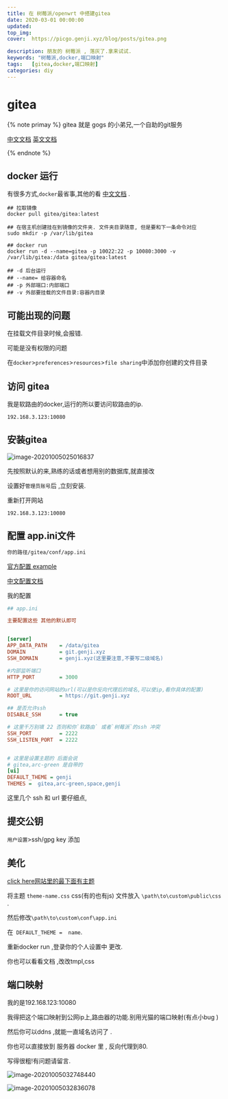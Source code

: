 ```yaml
---
title: 在 树莓派/openwrt 中搭建gitea
date: 2020-03-01 00:00:00
updated: 
top_img:
cover:  https://picgo.genji.xyz/blog/posts/gitea.png

description: 朋友的 树莓派 , 落灰了.拿来试试.
keywords: "树莓派,docker,端口映射"
tags:  	[gitea,docker,端口映射]
categories: diy
---
```


# <i class="fas fa-dog"></i> gitea



{% note primay %}
gitea 就是 gogs 的小弟兄,一个自助的git服务

[中文文档](https://docs.gitea.io/zh-cn/)   [英文文档](https://gitea.io/en-us/)

{% endnote %}

## docker 运行

有很多方式,`docker`最省事,其他的看 [中文文档](https://docs.gitea.io/zh-cn/) .

```docker
## 拉取镜像
docker pull gitea/gitea:latest

## 在宿主机创建挂在到镜像的文件夹. 文件夹目录随意, 但是要和下一条命令对应  
sudo mkdir -p /var/lib/gitea

## docker run 
docker run -d --name=gitea -p 10022:22 -p 10080:3000 -v /var/lib/gitea:/data gitea/gitea:latest

## -d 后台运行
## --name= 给容器命名
## -p 外部端口:内部端口
## -v 外部要挂载的文件目录:容器内目录
```


## 可能出现的问题

在挂载文件目录时候,会报错.

可能是没有权限的问题

在`docker`>`preferences`>`resources`>`file sharing`中添加你创建的文件目录

## 访问 gitea

 我是软路由的docker,运行的所以要访问软路由的ip.

`192.168.3.123:10080`

## 安装gitea

![image-20201005025016837](https://picgo.genji.xyz/blog/posts/image-20201005025016837.png)



先按照默认的来,熟练的话或者想用别的数据库,就直接改 

设置好`管理员账号`后 ,立刻安装.

重新打开网站 

`192.168.3.123:10080`



## 配置 app.ini文件



```bash
你的路径/gitea/conf/app.ini
```

[官方配置 example](https://github.com/go-gitea/gitea/blob/master/custom/conf/app.example.ini)

[中文配置文档](https://docs.gitea.io/zh-cn/config-cheat-sheet/#server)



我的配置

```app.ini
## app.ini

主要配置这些 其他的默认即可


[server]
APP_DATA_PATH    = /data/gitea
DOMAIN           = git.genji.xyz
SSH_DOMAIN       = genji.xyz(这里要注意,不要写二级域名)

#内部监听端口
HTTP_PORT        = 3000

# 这里是你的访问网站的url(可以是你反向代理后的域名,可以使ip,看你具体的配置)
ROOT_URL         = https://git.genji.xyz

## 是否允许ssh 
DISABLE_SSH      = true

# 这里千万别填 22 否则和你`软路由` 或者`树莓派`的ssh 冲突
SSH_PORT         = 2222
SSH_LISTEN_PORT  = 2222


# 这里是设置主题的 后面会说
# gitea,arc-green 是自带的
[ui]           
DEFAULT_THEME = genji                                                                               
THEMES =  gitea,arc-green,space,genji                                                               
```



这里几个 ssh  和 url  要仔细点,

## 提交公钥

`用户设置`>ssh/gpg key 添加  







## 美化



[click here网站里的最下面有主题](https://gitea.com/gitea/awesome-gitea)

将主题 `theme-name.css` css(有的也有js) 文件放入  `\path\to\custom\public\css `.

然后修改`\path\to\custom\conf\app.ini`

在` DEFAULT_THEME =  name`.

重新docker run ,登录你的个人设置中 更改.



你也可以看看文档 ,改改tmpl,css



## 端口映射

我的是192.168.123:10080

我得把这个端口映射到公网ip上,路由器的功能.别用光猫的端口映射(有点小bug )

然后你可以ddns ,就能一直域名访问了 .

你也可以直接放到 服务器 docker 里 , 反向代理到80.



 写得很粗!有问题请留言.

![image-20201005032748440](https://picgo.genji.xyz/blog/posts/image-20201005032748440.png)

![image-20201005032836078](https://picgo.genji.xyz/blog/posts/image-20201005032836078.png)